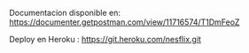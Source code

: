 Documentacion disponible en: https://documenter.getpostman.com/view/11716574/T1DmFeoZ

Deploy en Heroku :  https://git.heroku.com/nesflix.git


